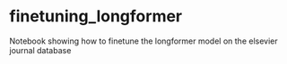# finetuning_longformer
Notebook showing how to finetune the longformer model on the elsevier journal database
